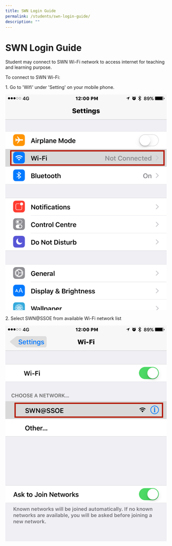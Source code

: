 ```yaml
---
title: SWN Login Guide
permalink: /students/swn-login-guide/
description: ""
---
```

# **SWN Login Guide**

Student may connect to SWN Wi-Fi network to access internet for teaching and learning purpose.

To connect to SWN Wi-Fi:

1\.  Go to 'Wifi' under 'Setting' on your mobile phone.

![](/images/SWN-Login-01.png)

2\. Select SWN@SSOE from available Wi-Fi network list

![](/images/SWN-Login-02.png)
